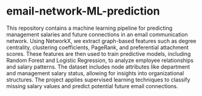 # email-network-ML-prediction
This repository contains a machine learning pipeline for predicting management salaries and future connections in an email communication network. Using NetworkX, we extract graph-based features such as degree centrality, clustering coefficients, PageRank, and preferential attachment scores. These features are then used to train predictive models, including Random Forest and Logistic Regression, to analyze employee relationships and salary patterns. The dataset includes node attributes like department and management salary status, allowing for insights into organizational structures. The project applies supervised learning techniques to classify missing salary values and predict potential future email connections.
